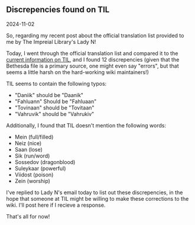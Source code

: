 ## Discrepencies found on TIL
<span class="text-secondary">2024-11-02</span>

So, regarding my recent post about the official translation list provided to me by The Impreial Library's Lady N! 

Today, I went through the official translation list and compared it to the [current information on TIL](https://www.imperial-library.info/content/lang-dragon), and I found 12 discrepencies (given that the Bethesda file is a primary source, one might even say "errors", but that seems a little harsh on the hard-working wiki maintainers!) 

TIL seems to contain the following typos: 
<ul>
    <li>"Daniik" should be "Daanik"</li>
    <li>"Fahluann" Should be "Fahluaan"</li>
    <li>"Tovinaan" should be "Tovitaan"</li>
    <li>"Vahruvik" should be "Vahrukiv"</li>
</ul>

Additionally, I found that TIL doesn't mention the following words: 
<ul>
    <li>Mein (full/filled)</li>
    <li>Neiz (nice)</li>
    <li>Saan (lose)</li>
    <li>Sik (run/word)</li>
    <li>Sossedov (dragonblood)</li>
    <li>Suleykaar (powerful)</li>
    <li>Viidost (poison)</li>
    <li>Zein (worship) </li>
</ul>

I've replied to Lady N's email today to list out these discrepencies, in the hope that someone at TIL might be willing to make these corrections to the wiki. I'll post here if I recieve a response. 

That's all for now! 
